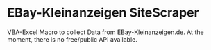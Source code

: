 # EBay-Kleinanzeigen SiteScraper


VBA-Excel Macro to collect Data from EBay-Kleinanzeigen.de.
At the moment, there is no free/public API available.



